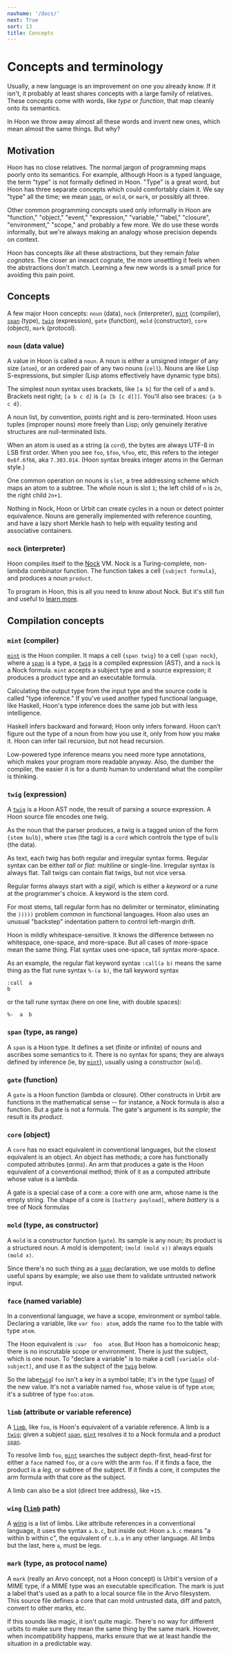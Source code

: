 ```yaml
---
navhome: '/docs/'
next: True
sort: 13
title: Concepts
---
```


# Concepts and terminology

Usually, a new language is an improvement on one you already know. If it
isn't, it probably at least shares concepts with a large family of
relatives. These concepts come with words, like *type* or *function*,
that map cleanly onto its semantics.

In Hoon we throw away almost all these words and invent new ones, which
mean almost the same things. But why?

## Motivation

Hoon has no close relatives. The normal jargon of programming maps
poorly onto its semantics. For example, although Hoon is a typed
language, the term "type" is not formally defined in Hoon. "Type" is a
great word, but Hoon has three separate concepts which could comfortably
claim it. We say "type" all the time; we mean [`span`](#span), or
`mold`, or `mark`, or possibly all three.

Other common programming concepts used only informally in Hoon are
"function," "object," "event," "expression," "variable," "label,"
"closure", "environment," "scope," and probably a few more. We do use
these words informally, but we're always making an analogy whose
precision depends on context.

Hoon has concepts *like* all these abstractions, but they remain *false
cognates*. The closer an inexact cognate, the more unsettling it feels
when the abstractions don't match. Learning a few new words is a small
price for avoiding this pain point.

## Concepts

A few major Hoon concepts: `noun` (data), `nock` (interpreter),
[`mint`](#mint) (compiler), [`span`](#span) (type), [`twig`](#twig)
(expression), `gate` (function), `mold` (constructor), `core` (object),
`mark` (protocol).

### `noun` (data value)

A value in Hoon is called a `noun`. A noun is either a unsigned integer
of any size (`atom`), or an ordered pair of any two nouns (`cell`).
Nouns are like Lisp S-expressions, but simpler (Lisp atoms effectively
have dynamic type bits).

The simplest noun syntax uses brackets, like `[a b]` for the cell of `a`
and `b`. Brackets nest right; `[a b c d]` is `[a [b [c d]]]`. You'll
also see braces: `{a b c d}`.

A noun list, by convention, points right and is zero-terminated. Hoon
uses tuples (improper nouns) more freely than Lisp; only genuinely
iterative structures are null-terminated lists.

When an atom is used as a string (a `cord`), the bytes are always UTF-8
in LSB first order. When you see `foo`, `$foo`, `%foo`, etc, this refers
to the integer `0x6f.6f66`, aka `7.303.014`. (Hoon syntax breaks integer
atoms in the German style.)

One common operation on nouns is `slot`, a tree addressing scheme which
maps an atom to a subtree. The whole noun is slot `1`; the left child of
`n` is `2n`, the right child `2n+1`.

Nothing in Nock, Hoon or Urbit can create cycles in a noun or detect
pointer equivalence. Nouns are generally implemented with reference
counting, and have a lazy short Merkle hash to help with equality
testing and associative containers.

### `nock` (interpreter)

Hoon compiles itself to the [Nock](../../nock) VM. Nock is a
Turing-complete, non-lambda combinator function. The function takes a
cell `{subject formula}`, and produces a noun `product`.

To program in Hoon, this is all you need to know about Nock. But it's
still fun and useful to [learn more](../../nock).

## Compilation concepts

### <a name="mint">`mint`</a> (compiler)

[`mint`](#mint) is the Hoon compiler. It maps a cell `{span twig}` to a
cell `{span nock}`, where a [`span`](#span) is a type, a [`twig`](#twig)
is a compiled expression (AST), and a `nock` is a Nock formula. `mint`
accepts a subject type and a source expression; it produces a product
type and an executable formula.

Calculating the output type from the input type and the source code is
called "type inference." If you've used another typed functional
language, like Haskell, Hoon's type inference does the same job but with
less intelligence.

Haskell infers backward and forward; Hoon only infers forward. Hoon
can't figure out the type of a noun from how you use it, only from how
you make it. Hoon can infer tail recursion, but not head recursion.

Low-powered type inference means you need more type annotations, which
makes your program more readable anyway. Also, the dumber the compiler,
the easier it is for a dumb human to understand what the compiler is
thinking.

### <a name="twig">`twig`</a> (expression)

A [`twig`](../reference) is a Hoon AST node, the result of parsing a
source expression. A Hoon source file encodes one twig.

As the noun that the parser produces, a twig is a tagged union of the
form `{stem bulb}`, where `stem` (the tag) is a `cord` which controls
the type of `bulb` (the data).

As text, each twig has both regular and irregular syntax forms. Regular
syntax can be either *tall* or *flat*: multiline or single-line.
Irregular syntax is always flat. Tall twigs can contain flat twigs, but
not vice versa.

Regular forms always start with a *sigil*, which is either a *keyword*
or a *rune* at the programmer's choice. A keyword is the stem cord.

For most stems, tall regular form has no delimiter or terminator,
eliminating the `)))))` problem common in functional languages. Hoon
also uses an unusual "backstep" indentation pattern to control
left-margin drift.

Hoon is mildly whitespace-sensitive. It knows the difference between no
whitespace, one-space, and more-space. But all cases of more-space mean
the same thing. Flat syntax uses one-space, tall syntax more-space.

As an example, the regular flat keyword syntax `:call(a b)` means the
same thing as the flat rune syntax `%-(a b)`, the tall keyword syntax

    :call  a
    b

or the tall rune syntax (here on one line, with double spaces):

    %-  a  b

### <a name="span">`span`</a> (type, as range)

A `span` is a Hoon type. It defines a set (finite or infinite) of nouns
and ascribes some semantics to it. There is no syntax for spans; they
are always defined by inference (ie, by [`mint`](#mint)), usually using
a constructor (`mold`).

### `gate` (function)

A `gate` is a Hoon function (lambda or closure). Other constructs in
Urbit are functions in the mathematical sense -- for instance, a Nock
formula is also a function. But a gate is not a formula. The gate's
argument is its *sample*; the result is its *product*.

### `core` (object)

A `core` has no exact equivalent in conventional languages, but the
closest equivalent is an object. An object has methods; a core has
functionally computed attributes (*arms*). An arm that produces a gate
is the Hoon equivalent of a conventional method; think of it as a
computed attribute whose value is a lambda.

A gate is a special case of a core: a core with one arm, whose name is
the empty string. The shape of a core is `[battery payload]`, where
*battery* is a tree of Nock formulas

### `mold` (type, as constructor)

A `mold` is a constructor function (`gate`). Its sample is any noun; its
product is a structured noun. A mold is idempotent; `(mold (mold x))`
always equals `(mold x)`.

Since there's no such thing as a [`span`](#span) declaration, we use
molds to define useful spans by example; we also use them to validate
untrusted network input.

### `face` (named variable)

In a conventional language, we have a scope, environment or symbol
table. Declaring a variable, like `var foo: atom`, adds the name `foo`
to the table with type `atom`.

The Hoon equivalent is `:var  foo  atom`. But Hoon has a homoiconic
heap; there is no inscrutable scope or environment. There is just the
subject, which is one noun. To "declare a variable" is to make a cell
`[variable old-subject]`, and use it as the subject of the
[`twig`](#twig) below.

So the labe[`twig`](#twig)l `foo` isn't a key in a symbol table; it's in
the type ([`span`](#span)) of the new value. It's not a variable named
`foo`, whose value is of type `atom`; it's a subtree of type `foo:atom`.

### <a name="limb">`limb`</a> (attribute or variable reference)

A [`limb`](../twig/limb/limb), like `foo`, is Hoon's equivalent of a
variable reference. A limb is a [`twig`](#twig); given a subject
[`span`](#span), [`mint`](#mint) resolves it to a Nock formula and a
product [`span`](#span).

To resolve limb `foo`, [`mint`](#mint) searches the subject depth-first,
head-first for either a `face` named `foo`, or a `core` with the arm
`foo`. If it finds a face, the product is a *leg*, or subtree of the
subject. If it finds a core, it computes the arm formula with that core
as the subject.

A limb can also be a slot (direct tree address), like `+15`.

### `wing` ([`limb`](#limb) path)

A [wing](../twig/limb/wing) is a list of limbs. Like attribute
references in a conventional language, it uses the syntax `a.b.c`, but
inside out: Hoon `a.b.c` means "a within b within c", the equivalent of
`c.b.a` in any other language. All limbs but the last, here `a`, must be
legs.

### `mark` (type, as protocol name)

A `mark` (really an Arvo concept, not a Hoon concept) is Urbit's version
of a MIME type, if a MIME type was an executable specification. The mark
is just a label that's used as a path to a local source file in the Arvo
filesystem. This source file defines a core that can mold untrusted
data, diff and patch, convert to other marks, etc.

If this sounds like magic, it isn't quite magic. There's no way for
different urbits to make sure they mean the same thing by the same mark.
However, when incompatibility happens, marks ensure that we at least
handle the situation in a predictable way.
